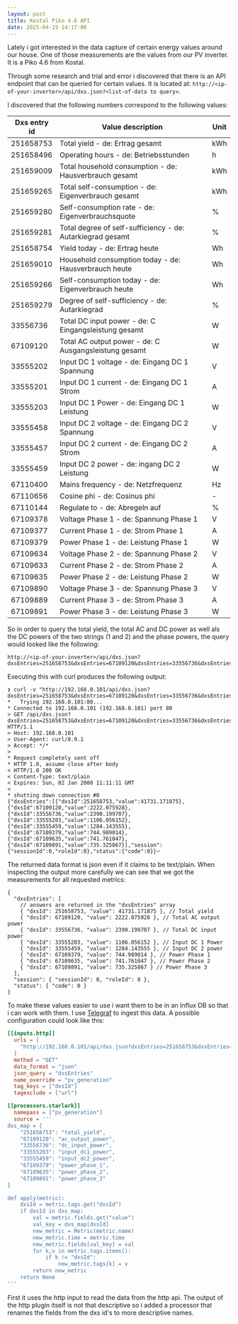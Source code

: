 ```yaml
---
layout: post
title: Kostal Piko 4.6 API
date: 2025-04-19 14:17:00
---
```


Lately i got interested in the data capture of certain energy values around our
house. One of those measurements are the values from our PV inverter. It is a
Piko 4.6 from Kostal.

Through some research and trial and error i discovered that there is an API
endpoint that can be queried for certain values. It is located at:
`http://<ip-of-your-inverter>/api/dxs.json?<list-of-data to query>`.

I discovered that the following numbers correspond to the following values:

| Dxs entry id | Value description                                          | Unit |
| ------------ | ---------------------------------------------------------- | ---- |
| 251658753    | Total yield - de: Ertrag gesamt                            | kWh  |
| 251658496    | Operating hours - de: Betriebsstunden                      | h    |
| 251659009    | Total household consumption - de: Hausverbrauch gesamt     | kWh  |
| 251659265    | Total self-consumption - de: Eigenverbrauch gesamt         | kWh  |
| 251659280    | Self-consumption rate - de: Eigenverbrauchsquote           | %    |
| 251659281    | Total degree of self-sufficiency - de: Autarkiegrad gesamt | %    |
| 251658754    | Yield today - de: Ertrag heute                             | Wh   |
| 251659010    | Household consumption today - de: Hausverbrauch heute      | Wh   |
| 251659266    | Self-consumption today - de: Eigenverbrauch heute          | Wh   |
| 251659279    | Degree of self-sufficiency - de: Autarkiegrad              | %    |
| 33556736     | Total DC input power - de: C Eingangsleistung gesamt       | W    |
| 67109120     | Total AC output power - de: C Ausgangsleistung gesamt      | W    |
| 33555202     | Input DC 1 voltage - de: Eingang DC 1 Spannung             | V    |
| 33555201     | Input DC 1 current - de: Eingang DC 1 Strom                | A    |
| 33555203     | Input DC 1 Power - de: Eingang DC 1 Leistung               | W    |
| 33555458     | Input DC 2 voltage - de: Eingang DC 2 Spannung             | V    |
| 33555457     | Input DC 2 current - de: Eingang DC 2 Strom                | A    |
| 33555459     | Input DC 2 power - de: ingang DC 2 Leistung                | W    |
| 67110400     | Mains frequency - de: Netzfrequenz                         | Hz   |
| 67110656     | Cosine phi - de: Cosinus phi                               | -    |
| 67110144     | Regulate to - de: Abregeln auf                             | %    |
| 67109378     | Voltage Phase 1 - de: Spannung Phase 1                     | V    |
| 67109377     | Current Phase 1 - de: Strom Phase 1                        | A    |
| 67109379     | Power Phase 1 - de: Leistung Phase 1                       | W    |
| 67109634     | Voltage Phase 2 - de: Spannung Phase 2                     | V    |
| 67109633     | Current Phase 2 - de: Strom Phase 2                        | A    |
| 67109635     | Power Phase 2 - de: Leistung Phase 2                       | W    |
| 67109890     | Voltage Phase 3 - de: Spannung Phase 3                     | V    |
| 67109889     | Current Phase 3 - de: Strom Phase 3                        | A    |
| 67109891     | Power Phase 3 - de: Leistung Phase 3                       | W    |

So in order to query the total yield, the total AC and DC power as well als the
DC powers of the two strings (1 and 2) and the phase powers, the query would
looked like the following:

```
http://<ip-of-your-inverter>/api/dxs.json?dxsEntries=251658753&dxsEntries=67109120&dxsEntries=33556736&dxsEntries=33555203&dxsEntries=33555459&dxsEntries=67109379&dxsEntries=67109635&dxsEntries=67109891
```

Executing this with curl produces the following output:

```
❯ curl -v "http://192.168.0.101/api/dxs.json?dxsEntries=251658753&dxsEntries=67109120&dxsEntries=33556736&dxsEntries=33555203&dxsEntries=33555459&dxsEntries=67109379&dxsEntries=67109635&dxsEntries=67109891"
*   Trying 192.168.0.101:80...
* Connected to 192.168.0.101 (192.168.0.101) port 80
> GET /api/dxs.json?dxsEntries=251658753&dxsEntries=67109120&dxsEntries=33556736&dxsEntries=33555203&dxsEntries=33555459&dxsEntries=67109379&dxsEntries=67109635&dxsEntries=67109891 HTTP/1.1
> Host: 192.168.0.101
> User-Agent: curl/8.9.1
> Accept: */*
>
* Request completely sent off
* HTTP 1.0, assume close after body
< HTTP/1.0 200 OK
< Content-Type: text/plain
< Expires: Sun, 02 Jan 2000 11:11:11 GMT
<
* shutting down connection #0
{"dxsEntries":[{"dxsId":251658753,"value":41731.171875},{"dxsId":67109120,"value":2222.075928},{"dxsId":33556736,"value":2390.199707},{"dxsId":33555203,"value":1106.056152},{"dxsId":33555459,"value":1284.143555},{"dxsId":67109379,"value":744.989014},{"dxsId":67109635,"value":741.761047},{"dxsId":67109891,"value":735.325867}],"session":{"sessionId":0,"roleId":0},"status":{"code":0}}⏎
```

The returned data format is json even if it claims to be text/plain. When
inspecting the output more carefully we can see that we got the measurements for
all requested metrics:

```jsonc
{
  "dxsEntries": [
    // answers are returned in the "dxsEntries" array
    { "dxsId": 251658753, "value": 41731.171875 }, // Total yield
    { "dxsId": 67109120, "value": 2222.075928 }, // Total AC output power
    { "dxsId": 33556736, "value": 2390.199707 }, // Total DC input power
    { "dxsId": 33555203, "value": 1106.056152 }, // Input DC 1 Power
    { "dxsId": 33555459, "value": 1284.143555 }, // Input DC 2 power
    { "dxsId": 67109379, "value": 744.989014 }, // Power Phase 1
    { "dxsId": 67109635, "value": 741.761047 }, // Power Phase 2
    { "dxsId": 67109891, "value": 735.325867 } // Power Phase 3
  ],
  "session": { "sessionId": 0, "roleId": 0 },
  "status": { "code": 0 }
}
```

To make these values easier to use i want them to be in an Influx DB so that i
can work with them. I use
[Telegraf](https://www.influxdata.com/time-series-platform/telegraf/) to ingest
this data. A possible configuration could look like this:

```toml
[[inputs.http]]
  urls = [
    "http://192.168.0.101/api/dxs.json?dxsEntries=251658753&dxsEntries=67109120&dxsEntries=33556736&dxsEntries=33555203&dxsEntries=33555459&dxsEntries=67109379&dxsEntries=67109635&dxsEntries=67109891"
  ]
  method = "GET"
  data_format = "json"
  json_query = "dxsEntries"
  name_override = "pv_generation"
  tag_keys = ["dxsId"]
  tagexclude = ["url"]

[[processors.starlark]]
  namepass = ["pv_generation"]
  source = '''
dxs_map = {
    "251658753": "total_yield",
    "67109120": "ac_output_power",
    "33556736": "dc_input_power",
    "33555203": "input_dc1_power",
    "33555459": "input_dc2_power",
    "67109379": "power_phase_1",
    "67109635": "power_phase_2",
    "67109891": "power_phase_3"
}

def apply(metric):
    dxsId = metric.tags.get("dxsId")
    if dxsId in dxs_map:
        val = metric.fields.get("value")
        val_key = dxs_map[dxsId]
        new_metric = Metric(metric.name)
        new_metric.time = metric.time
        new_metric.fields[val_key] = val
        for k,v in metric.tags.items():
            if k != "dxsId":
                new_metric.tags[k] = v
        return new_metric
    return None
'''
```

First it uses the http input to read the data from the http api. The output of
the http plugin itself is not that descriptive so i added a processor that
renames the fields from the dxs id's to more descriptive names.

